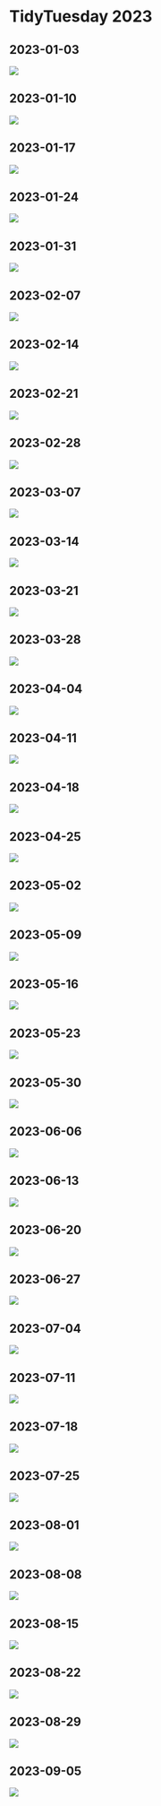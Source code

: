 # TidyTuesday 2023

## 2023-01-03

[![](2023-01-03/rfid-v1.png)](2023/2023-01-03/rfid.R)

## 2023-01-10

[![](2023-01-10/birds.png)](2023-01-03/birds.R)

## 2023-01-17

[![](2023-01-17/art-history-v2.png)](2023-01-17/art-history.R)

## 2023-01-24

[![](2023-01-24/alone.png)](2023-01-24/alone.R)

## 2023-01-31

[![](2023-01-31/cats.png)](2023-01-31/cats.R)

## 2023-02-07

[![](2023-02-07/stocks-v2.png)](2023-02-07/stocks.R)

## 2023-02-14

[![](2023-02-14/age-gaps.png)](2023-02-14/age-gaps.R)

## 2023-02-21

[![](2023-02-21/bob-ross.png)](2023-02-21/bob-ross.R)

## 2023-02-28

[![](2023-02-28/african-languages.R)](2023-02-28/african-languages.R)

## 2023-03-07

[![](2023-03-07/numbats.png)](2023-03-07/numbats.R)

## 2023-03-14

[![](2023-03-14/euro-drugs-1.png)](2023-03-14/euro-drugs.R)

## 2023-03-21

[![](2023-03-21/programming.png)](2023-03-21/programming.R)

## 2023-03-28

[![](2023-03-28/timezones-v2.png)](2023-03-28/timezones-v2.R)

## 2023-04-04

[![](2023-04-04/soccer.png)](2023-04-04/soccer.R)

## 2023-04-11

[![](2023-04-11/eggs.png)](2023-04-11/eggs.R)

## 2023-04-18

[![](2023-04-18/crops.png)](2023-04-18/crops.R)

## 2023-04-25

[![](2023-04-25/london_marathon.png)](2023-04-25/london_marathon.R)

## 2023-05-02

[![](2023-05-02/portal_project.png)](2023-05-02/portal_project.R)

## 2023-05-09

[![](2023-05-09/child_care.png)](2023-05-09/child_care.R)

## 2023-05-16

[![](2023-05-16/tornados.png)](2023-05-16/tornados.R)

## 2023-05-23

[![](2023-05-23/squirrels.png)](2023-05-23/squirrels.R)

## 2023-05-30

[![](2023-05-30/oldest_people.png)](2023-05-30/oldest_people.R)

## 2023-06-06

[![](2023-06-06/owid_energy.png)](2023-06-06/owid_energy.R)

## 2023-06-13

[![](2023-06-13/safi.png)](2023-06-13/safi.R)

## 2023-06-20

[![](2023-06-20/ufo.png)](2023-06-20/ufo.R)

## 2023-06-27

[![](2023-06-27/us-pop-places.png)](2023-06-27/us-pop-places.R)

## 2023-07-04

[![](2023-07-04/historical-markers.png)](2023-07-04/historical-markers.R)

## 2023-07-11

[![](2023-07-11/global-temps.png)](2023-07-11/global-temps.R)

## 2023-07-18

[![](2023-07-18/gpt.png)](2023-07-18/gpt.R)

## 2023-07-25

[![](2023-07-25/scurvy.png)](2023-07-25/scurvy.R)

## 2023-08-01

[![](2023-08-01/us-states.png)](2023-08-01/us-states.R)

## 2023-08-08

[![](2023-08-08/hot-ones.png)](2023-08-08/hot-ones.R)

## 2023-08-15

[![](2023-08-15/spam-emails.png)](2023-08-15/spam-emails.R)

## 2023-08-22

[![](2023-08-22/refugees.png)](2023-08-22/refugees.R)

## 2023-08-29

[![](2023-08-29/fair-use.png)](2023-08-29/fair-use.R)

## 2023-09-05

[![](2023-09-05/union-membership.png)](2023-09-05/union-membership.R)
